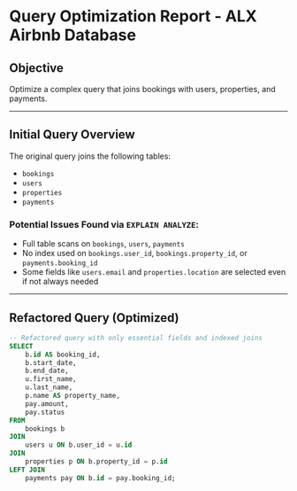 # Query Optimization Report - ALX Airbnb Database

## Objective

Optimize a complex query that joins bookings with users, properties, and payments.

---

## Initial Query Overview

The original query joins the following tables:
- `bookings`
- `users`
- `properties`
- `payments`

### Potential Issues Found via `EXPLAIN ANALYZE`:
- Full table scans on `bookings`, `users`, `payments`
- No index used on `bookings.user_id`, `bookings.property_id`, or `payments.booking_id`
- Some fields like `users.email` and `properties.location` are selected even if not always needed

---

## Refactored Query (Optimized)

```sql
-- Refactored query with only essential fields and indexed joins
SELECT 
    b.id AS booking_id,
    b.start_date,
    b.end_date,
    u.first_name,
    u.last_name,
    p.name AS property_name,
    pay.amount,
    pay.status
FROM 
    bookings b
JOIN 
    users u ON b.user_id = u.id
JOIN 
    properties p ON b.property_id = p.id
LEFT JOIN 
    payments pay ON b.id = pay.booking_id;
